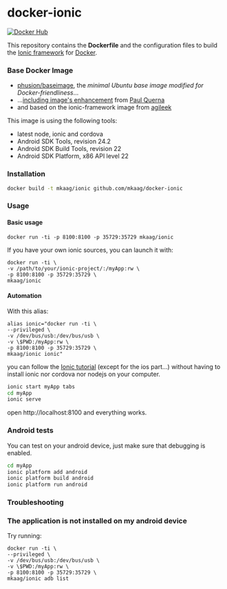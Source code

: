 docker-ionic
============

[![Docker Hub](https://img.shields.io/badge/docker-mkaag%2Fionic-008bb8.svg)](https://registry.hub.docker.com/u/mkaag/ionic/)

This repository contains the **Dockerfile** and the configuration files to build the [Ionic framework](http://ionicframework.com) for [Docker](https://www.docker.com/).

### Base Docker Image

* [phusion/baseimage](https://github.com/phusion/baseimage-docker), the *minimal Ubuntu base image modified for Docker-friendliness*...
* ...[including image's enhancement](https://github.com/racker/docker-ubuntu-with-updates) from [Paul Querna](https://journal.paul.querna.org/articles/2013/10/15/docker-ubuntu-on-rackspace/)
* and based on the ionic-framework image from [agileek](https://github.com/agileek/docker/tree/master/ionic-framework)

This image is using the following tools:

* latest node, ionic and cordova
* Android SDK Tools, revision 24.2
* Android SDK Build Tools, revision 22
* Android SDK Platform, x86 API level 22

### Installation

```bash
docker build -t mkaag/ionic github.com/mkaag/docker-ionic
```

### Usage

#### Basic usage

```
docker run -ti -p 8100:8100 -p 35729:35729 mkaag/ionic
```

If you have your own ionic sources, you can launch it with:

```
docker run -ti \
-v /path/to/your/ionic-project/:/myApp:rw \
-p 8100:8100 -p 35729:35729 \
mkaag/ionic
```

#### Automation

With this alias:

```
alias ionic="docker run -ti \
--privileged \
-v /dev/bus/usb:/dev/bus/usb \
-v \$PWD:/myApp:rw \
-p 8100:8100 -p 35729:35729 \
mkaag/ionic ionic"
```

you can follow the [Ionic tutorial](http://ionicframework.com/getting-started/) (except for the ios part...) without having to install ionic nor cordova nor nodejs on your computer.

```bash
ionic start myApp tabs
cd myApp
ionic serve
```
open http://localhost:8100 and everything works.

### Android tests

You can test on your android device, just make sure that debugging is enabled.

```bash
cd myApp
ionic platform add android
ionic platform build android
ionic platform run android
```

### Troubleshooting

### The application is not installed on my android device

Try running: 

```
docker run -ti \
--privileged \
-v /dev/bus/usb:/dev/bus/usb \
-v \$PWD:/myApp:rw \
-p 8100:8100 -p 35729:35729 \
mkaag/ionic adb list
```
